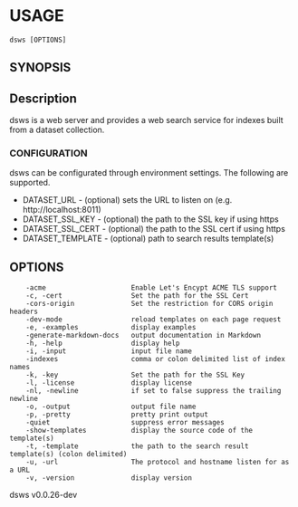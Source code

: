 
# USAGE

	dsws [OPTIONS]

## SYNOPSIS


## Description

dsws is a web server and provides a web search service for indexes 
built from a dataset collection.

### CONFIGURATION

dsws can be configurated through environment settings. The following are
supported.

+ DATASET_URL  - (optional) sets the URL to listen on (e.g. http://localhost:8011)
+ DATASET_SSL_KEY - (optional) the path to the SSL key if using https
+ DATASET_SSL_CERT - (optional) the path to the SSL cert if using https
+ DATASET_TEMPLATE - (optional) path to search results template(s)



## OPTIONS

```
    -acme                     Enable Let's Encypt ACME TLS support
    -c, -cert                 Set the path for the SSL Cert
    -cors-origin              Set the restriction for CORS origin headers
    -dev-mode                 reload templates on each page request
    -e, -examples             display examples
    -generate-markdown-docs   output documentation in Markdown
    -h, -help                 display help
    -i, -input                input file name
    -indexes                  comma or colon delimited list of index names
    -k, -key                  Set the path for the SSL Key
    -l, -license              display license
    -nl, -newline             if set to false suppress the trailing newline
    -o, -output               output file name
    -p, -pretty               pretty print output
    -quiet                    suppress error messages
    -show-templates           display the source code of the template(s)
    -t, -template             the path to the search result template(s) (colon delimited)
    -u, -url                  The protocol and hostname listen for as a URL
    -v, -version              display version
```


dsws v0.0.26-dev
